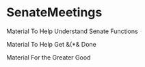 # SenateMeetings

Material To Help Understand Senate Functions

Material To Help Get &(*& Done

Material For the Greater Good 
